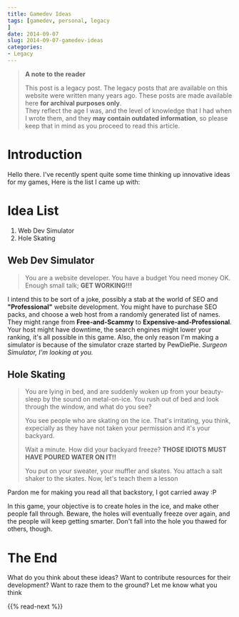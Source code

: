 ```yaml
---
title: Gamedev Ideas
tags: [gamedev, personal, legacy
]
date: 2014-09-07
slug: 2014-09-07-gamedev-ideas
categories:
- Legacy
---
```


> **A note to the reader**
> 
> This post is a legacy post. The legacy posts that are available on this website were written many years ago. These posts are made available here **for archival purposes only**.   
> They reflect the age I was, and the level of knowledge that I had when I wrote them, and they **may contain outdated information**, so please keep that in mind as you proceed to read this article.


# Introduction
Hello there.
I've recently spent quite some time thinking up innovative ideas for my games,
Here is the list I came up with:

# Idea List
1. Web Dev Simulator
2. Hole Skating

## Web Dev Simulator 
> You are a website developer.
> You have a budget
> You need money
> OK. Enough small talk; **GET WORKING!!!**

I intend this to be sort of a joke, possibly a stab at the world of SEO and **"Professional"** website development. You might have to purchase SEO packs, and choose a web host from a randomly generated list of names. They might range from **Free-and-Scammy** to **Expensive-and-Professional**. Your host might have downtime, the search engines might lower your ranking, it's all possible in this game. Also, the only reason I'm making a simulator is because of the simulator craze started by PewDiePie. *Surgeon Simulator, I'm looking at you.*

## Hole Skating
> You are lying in bed, and are suddenly woken up from your beauty-sleep by the
> sound on metal-on-ice. You rush out of bed and look through the window, and what
> do you see?
>
> You see people who are skating on the ice. That's irritating, you think,
> expecially as they have not taken your permission and it's your backyard.
>
> Wait a minute. How did your backyard freeze? 
>**THOSE IDIOTS MUST HAVE POURED WATER ON IT!!**
>
> You put on your sweater, your muffler and skates. You attach a salt shaker to
> the skates. Now, let's teach them a lesson

Pardon me for making you read all that backstory, I got carried away :P

In this game, your objective is to create holes in the ice, and make other people fall through. Beware, the holes will eventually freeze over again, and the people will keep getting smarter. Don't fall into the hole you thawed for others, though.

# The End
What do you think about these ideas? Want to contribute resources for their development? Want to raze them to the ground? Let me know what you think

{{% read-next %}}
